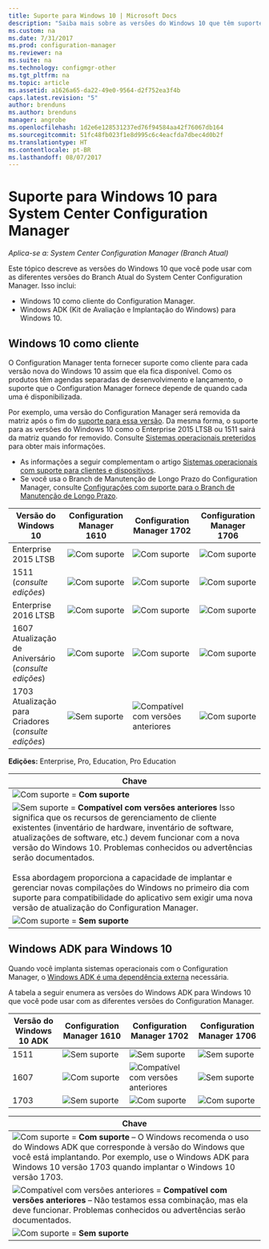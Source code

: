 ```yaml
---
title: Suporte para Windows 10 | Microsoft Docs
description: "Saiba mais sobre as versões do Windows 10 que têm suporte como clientes ou para OSD com o System Center Configuration Manager."
ms.custom: na
ms.date: 7/31/2017
ms.prod: configuration-manager
ms.reviewer: na
ms.suite: na
ms.technology: configmgr-other
ms.tgt_pltfrm: na
ms.topic: article
ms.assetid: a1626a65-da22-49e0-9564-d2f752ea3f4b
caps.latest.revision: "5"
author: brenduns
ms.author: brenduns
manager: angrobe
ms.openlocfilehash: 1d2e6e128531237ed76f94584aa42f76067db164
ms.sourcegitcommit: 51fc48fb023f1e8d995c6c4eacfda7dbec4d0b2f
ms.translationtype: HT
ms.contentlocale: pt-BR
ms.lasthandoff: 08/07/2017
---
```

# <a name="support-for-windows-10-for-system-center-configuration-manager"></a>Suporte para Windows 10 para System Center Configuration Manager  

*Aplica-se a: System Center Configuration Manager (Branch Atual)*


 Este tópico descreve as versões do Windows 10 que você pode usar com as diferentes versões do Branch Atual do System Center Configuration Manager. Isso inclui:
 -  Windows 10 como cliente do Configuration Manager.
 -  Windows ADK (Kit de Avaliação e Implantação do Windows) para Windows 10.

## <a name="windows-10-as-a-client"></a>Windows 10 como cliente
O Configuration Manager tenta fornecer suporte como cliente para cada versão nova do Windows 10 assim que ela fica disponível. Como os produtos têm agendas separadas de desenvolvimento e lançamento, o suporte que o Configuration Manager fornece depende de quando cada uma é disponibilizada.

Por exemplo, uma versão do Configuration Manager será removida da matriz após o fim do [suporte para essa versão](/sccm/core/servers/manage/current-branch-versions-supported). Da mesma forma, o suporte para as versões do Windows 10 como o Enterprise 2015 LTSB ou 1511 sairá da matriz quando for removido. Consulte [Sistemas operacionais preteridos](/sccm/core/plan-design/changes/removed-and-deprecated-features#deprecated-operating-systems) para obter mais informações.

-   As informações a seguir complementam o artigo [Sistemas operacionais com suporte para clientes e dispositivos](/sccm/core/plan-design/configs/supported-operating-systems-for-clients-and-devices).
-   Se você usa o Branch de Manutenção de Longo Prazo do Configuration Manager, consulte [Configurações com suporte para o Branch de Manutenção de Longo Prazo](/sccm/core/understand/supported-configurations-for-ltsb).

|Versão do Windows 10                    |Configuration Manager 1610          |    Configuration Manager 1702          |    Configuration Manager 1706 |
|---------------------|-----|-----|-----|
|Enterprise 2015 LTSB                   |![Com suporte](media/green_check.png) |![Com suporte](media/green_check.png) |![Com suporte](media/green_check.png) |
|1511  <br />(*consulte edições*)           |![Com suporte](media/green_check.png) |![Com suporte](media/green_check.png) |![Com suporte](media/green_check.png) |
|Enterprise 2016 LTSB                   |![Com suporte](media/green_check.png) |![Com suporte](media/green_check.png) |![Com suporte](media/green_check.png) |
|1607   <br />Atualização de Aniversário<br />(*consulte edições*)   |![Com suporte](media/green_check.png) |![Com suporte](media/green_check.png)            |![Com suporte](media/green_check.png) |
|1703   <br />Atualização para Criadores<br />(*consulte edições*)      |![Sem suporte](media/Red_X.png)   |![Compatível com versões anteriores](media/blue_compat.png) |![Com suporte](media/green_check.png) |


**Edições:** Enterprise, Pro, Education, Pro Education   

|Chave|
|--|
|![Com suporte](media/green_check.png) = **Com suporte**  |
|![Sem suporte](media/blue_compat.png)  = **Compatível com versões anteriores** Isso significa que os recursos de gerenciamento de cliente existentes (inventário de hardware, inventário de software, atualizações de software, etc.) devem funcionar com a nova versão do Windows 10. Problemas conhecidos ou advertências serão documentados. <br><br>Essa abordagem proporciona a capacidade de implantar e gerenciar novas compilações do Windows no primeiro dia com suporte para compatibilidade do aplicativo sem exigir uma nova versão de atualização do Configuration Manager. |
|![Com suporte](media/Red_X.png) = **Sem suporte**|


## <a name="windows-10-adk"></a>Windows ADK para Windows 10
Quando você implanta sistemas operacionais com o Configuration Manager, o [Windows ADK é uma dependência externa](/sccm/osd/plan-design/infrastructure-requirements-for-operating-system-deployment) necessária.

A tabela a seguir enumera as versões do Windows ADK para Windows 10 que você pode usar com as diferentes versões do Configuration Manager.

|Versão do Windows 10 ADK  |Configuration Manager 1610 |Configuration Manager 1702   |Configuration Manager 1706 |
|--------------------|-----|-----|-----|
|1511  |![Sem suporte](media/Red_X.png)             |![Sem suporte](media/Red_X.png)              |![Sem suporte](media/Red_X.png)|
|1607  |![Com suporte](media/green_check.png)           |![Compatível com versões anteriores](media/blue_compat.png) |![Sem suporte](media/Red_X.png)|
|1703  |![Sem suporte](media/Red_X.png)             |![Com suporte](media/green_check.png)            |![Com suporte](media/green_check.png) |  

|Chave|
|--|
|![Com suporte](media/green_check.png) = **Com suporte** – O Windows recomenda o uso do Windows ADK que corresponde à versão do Windows que você está implantando. Por exemplo, use o Windows ADK para Windows 10 versão 1703 quando implantar o Windows 10 versão 1703.  |
|![Compatível com versões anteriores](media/blue_compat.png)  = **Compatível com versões anteriores** – Não testamos essa combinação, mas ela deve funcionar. Problemas conhecidos ou advertências serão documentados. |
|![Com suporte](media/Red_X.png) = **Sem suporte**|

